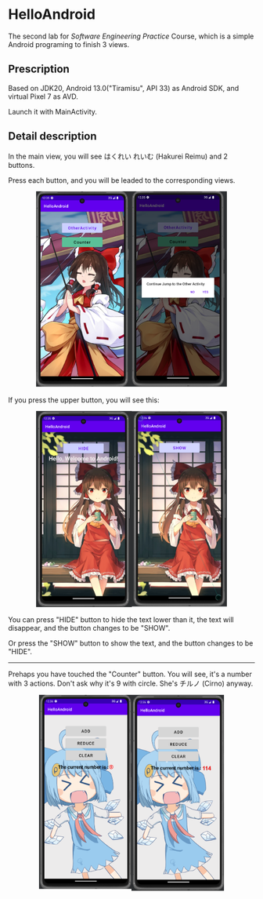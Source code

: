 # HelloAndroid
The second lab for *Software Engineering Practice* Course, which is a simple Android programing to finish 3 views.

## Prescription
Based on JDK20, Android 13.0("Tiramisu", API 33) as Android SDK, and virtual Pixel 7 as AVD.

Launch it with MainActivity.

## Detail description
In the main view, you will see はくれい れいむ (Hakurei Reimu) and 2 buttons.

Press each button, and you will be leaded to the corresponding views.

<div align="center">
  <img src="https://github.com/sorryIMessedup/HelloAndroid/blob/master/data/screenshot_main.png" height="400px">
</div>

If you press the upper button, you will see this:

<div align="center">
  <img src="https://github.com/sorryIMessedup/HelloAndroid/blob/master/data/screenshot_other.png" height="400px">
</div>

You can press "HIDE" button to hide the text lower than it, the text will disappear, and the button changes to be "SHOW".

Or press the "SHOW" button to show the text, and the button changes to be "HIDE".

---


Prehaps you have touched the "Counter" button. You will see, it's a number with 3 actions.
Don't ask why it's 9 with circle. She's チルノ (Cirno) anyway.

<div align="center">
  <img src="https://github.com/sorryIMessedup/HelloAndroid/blob/master/data/screenshot_counter.png" height="400px">
</div>
